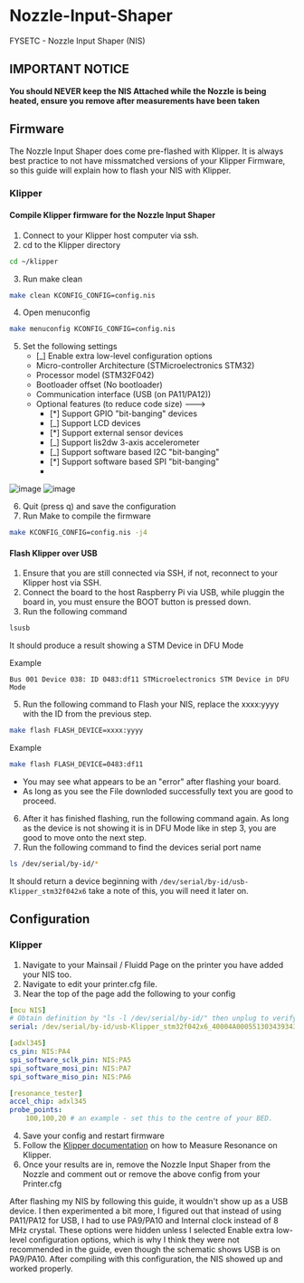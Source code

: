 # Nozzle-Input-Shaper
FYSETC - Nozzle Input Shaper (NIS)

## IMPORTANT NOTICE
**You should NEVER keep the NIS Attached while the Nozzle is being heated, ensure you remove after measurements have been taken**

## Firmware
The Nozzle Input Shaper does come pre-flashed with Klipper. It is always best practice to not have missmatched versions of your Klipper Firmware, so this guide will explain how to flash your NIS with Klipper. 

### Klipper
#### Compile Klipper firmware for the Nozzle Input Shaper

1. Connect to your Klipper host computer via ssh. 
2. cd to the Klipper directory 
```bash
cd ~/klipper
```
3. Run make clean 
```bash
make clean KCONFIG_CONFIG=config.nis
```
4. Open menuconfig 
```bash
make menuconfig KCONFIG_CONFIG=config.nis
```
5. Set the following settings
   - [_] Enable extra low-level configuration options
   - Micro-controller Architecture (STMicroelectronics STM32)
   - Processor model (STM32F042)
   - Bootloader offset (No bootloader)
   - Communication interface (USB (on PA11/PA12))
   - Optional features (to reduce code size) --->
       - [*] Support GPIO "bit-banging" devices
       - [_] Support LCD devices
       - [*] Support external sensor devices
       - [_] Support lis2dw 3-axis accelerometer
       - [_] Support software based I2C "bit-banging"
       - [*] Support software based SPI "bit-banging"
       - 
![image](https://github.com/FYSETC/Nozzle-Input-Shaper/assets/5789676/712d4b83-5915-4db0-8082-0c71fb7a7865)
![image](https://github.com/FYSETC/Nozzle-Input-Shaper/assets/5789676/5b5e816c-33a7-47c1-8bda-40ca24a3e27d)

6. Quit (press q) and save the configuration
7. Run Make to compile the firmware
```bash
make KCONFIG_CONFIG=config.nis -j4
```
#### Flash Klipper over USB
1. Ensure that you are still connected via SSH, if not, reconnect to your Klipper host via SSH. 
2. Connect the board to the host Raspberry Pi via USB, while pluggin the board in, you must ensure the BOOT button is pressed down.
3. Run the following command
```bash
lsusb
```
   It should produce a result showing a STM Device in DFU Mode
   
   Example
   
   `Bus 001 Device 038: ID 0483:df11 STMicroelectronics STM Device in DFU Mode`
   
5. Run the following command to Flash your NIS, replace the xxxx:yyyy with the ID from the previous step.
```bash
make flash FLASH_DEVICE=xxxx:yyyy
```
Example
```bash
make flash FLASH_DEVICE=0483:df11
```
   - You may see what appears to be an "error" after flashing your board.
   - As long as you see the File downloded successfully text you are good to proceed.
6. After it has finished flashing, run the following command again. As long as the device is not showing it is in DFU Mode like in step 3, you are good to move onto the next step.
7. Run the following command to find the devices serial port name
```bash
ls /dev/serial/by-id/*
```
It should return a device beginning with `/dev/serial/by-id/usb-Klipper_stm32f042x6` take a note of this, you will need it later on. 

## Configuration 

### Klipper
1. Navigate to your Mainsail / Fluidd Page on the printer you have added your NIS too.
2. Navigate to edit your printer.cfg file.
3. Near the top of the page add the following to your config
```yaml
[mcu NIS]
# Obtain definition by "ls -l /dev/serial/by-id/" then unplug to verify
serial: /dev/serial/by-id/usb-Klipper_stm32f042x6_40004A000551303439343636-if00

[adxl345]
cs_pin: NIS:PA4
spi_software_sclk_pin: NIS:PA5
spi_software_mosi_pin: NIS:PA7
spi_software_miso_pin: NIS:PA6

[resonance_tester]
accel_chip: adxl345
probe_points:
    100,100,20 # an example - set this to the centre of your BED.
```
4. Save your config and restart firmware
5. Follow the [Klipper documentation](https://www.klipper3d.org/Measuring_Resonances.html)  on how to Measure Resonance on Klipper.
6. Once your results are in, remove the Nozzle Input Shaper from the Nozzle and comment out or remove the above config from your Printer.cfg





After flashing my NIS by following this guide, it wouldn't show up as a USB device. I then experimented a bit more, I figured out that instead of using PA11/PA12 for USB, I had to use PA9/PA10 and Internal clock instead of 8 MHz crystal. These options were hidden unless I selected Enable extra low-level configuration options, which is why I think they were not recommended in the guide, even though the schematic shows USB is on PA9/PA10. After compiling with this configuration, the NIS showed up and worked properly.
